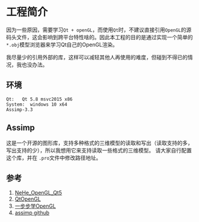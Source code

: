 # 工程简介
因为一些原因，需要学习`Qt + openGL`，而使用`Qt`时，不建议直接引用`OpenGL`的源码头文件，这会影响到跨平台特性啥的。因此本工程的目的是通过实现一个简单的`*.obj`模型浏览器来学习Qt自己的OpenGL渲染。

我尽量少的引用外部的库，这样可以减轻其他人再使用的难度，但碰到不得已的情况，我也没办法。

## 环境
```
Qt:   Qt 5.8 msvc2015 x86
System:  windows 10 x64
Assimp-3.3
```

## Assimp
这是一个开源的图形库，支持多种格式的三维模型的读取和写出（读取支持的多，写出支持的少），所以我想用它来支持读取一些格式的三维模型。
请大家自行配置这个库，并在 `.pro`文件中修改路径地址。

## 参考
1. [NeHe_OpenGL_Qt5](https://github.com/cwc1987/NeHe_OpenGL_Qt5)
2. [QtOpenGL](https://github.com/TReed0803/QtOpenGL)
3. [一步步学OpenGL](http://blog.csdn.net/column/details/13062.html)
4. [assimp github](https://github.com/assimp/assimp)

